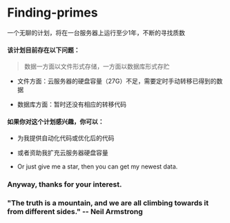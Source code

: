 # Finding-primes
 一个无聊的计划，将在一台服务器上运行至少1年，不断的寻找质数
 
#### 该计划目前存在以下问题：

> 数据一方面以文件形式存储，一方面以数据库形式存贮

- 文件方面：云服务器的硬盘容量（27G）不足，需要定时手动转移已得到的数据
  
- 数据库方面：暂时还没有相应的转移代码

#### 如果你对这个计划感兴趣，你可以：

- 为我提供自动化代码或优化后的代码
  
- 或者资助我扩充云服务器硬盘容量

- Or just give me a star, then you can get my newest data.

### Anyway, thanks for your interest.

### "The truth is a mountain, and we are all climbing towards it from different sides." -- Neil Armstrong

